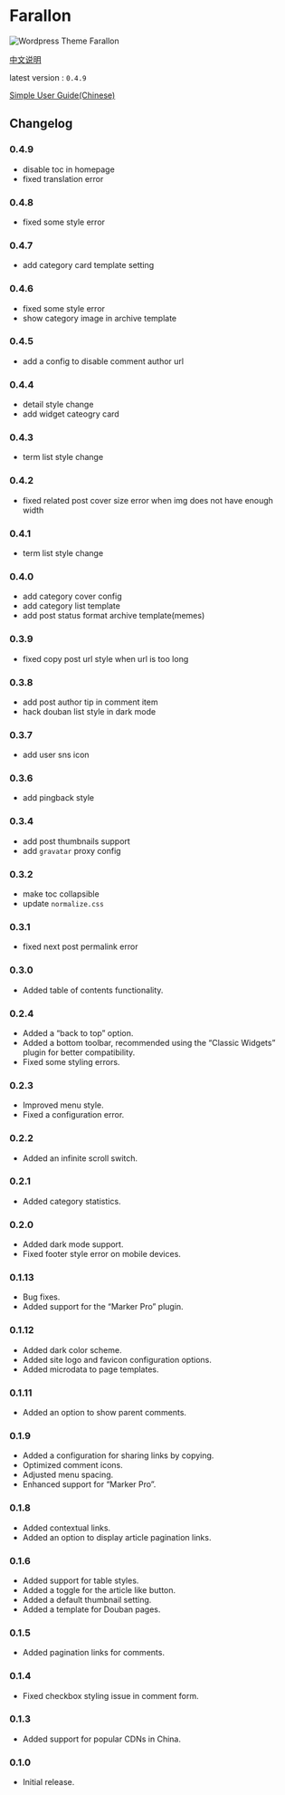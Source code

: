 # Farallon

![Wordpress Theme Farallon](https://static.fatesinger.com/2023/06/u1ak8xgmyn9ec24r.png)

[中文说明](https://github.com/bigfa/Farallon/blob/develop/README_CN.md)

latest version : `0.4.9`

[Simple User Guide(Chinese)](https://fatesinger.com/101971)

## Changelog

### 0.4.9

- disable toc in homepage
- fixed translation error

### 0.4.8

- fixed some style error

### 0.4.7

- add category card template setting

### 0.4.6

- fixed some style error
- show category image in archive template

### 0.4.5

- add a config to disable comment author url

### 0.4.4

- detail style change
- add widget cateogry card

### 0.4.3

- term list style change

### 0.4.2

- fixed related post cover size error when img does not have enough width

### 0.4.1

- term list style change

### 0.4.0

- add category cover config
- add category list template
- add post status format archive template(memes)

### 0.3.9

- fixed copy post url style when url is too long

### 0.3.8

- add post author tip in comment item
- hack douban list style in dark mode

### 0.3.7

- add user sns icon

### 0.3.6

- add pingback style

### 0.3.4

- add post thumbnails support
- add `gravatar` proxy config

### 0.3.2

- make toc collapsible
- update `normalize.css`

### 0.3.1

- fixed next post permalink error

### 0.3.0

- Added table of contents functionality.

### 0.2.4

- Added a “back to top” option.
- Added a bottom toolbar, recommended using the “Classic Widgets” plugin for better compatibility.
- Fixed some styling errors.

### 0.2.3

- Improved menu style.
- Fixed a configuration error.

### 0.2.2

- Added an infinite scroll switch.

### 0.2.1

- Added category statistics.

### 0.2.0

- Added dark mode support.
- Fixed footer style error on mobile devices.

### 0.1.13

- Bug fixes.
- Added support for the “Marker Pro” plugin.

### 0.1.12

- Added dark color scheme.
- Added site logo and favicon configuration options.
- Added microdata to page templates.

### 0.1.11

- Added an option to show parent comments.

### 0.1.9

- Added a configuration for sharing links by copying.
- Optimized comment icons.
- Adjusted menu spacing.
- Enhanced support for “Marker Pro”.

### 0.1.8

- Added contextual links.
- Added an option to display article pagination links.

### 0.1.6

- Added support for table styles.
- Added a toggle for the article like button.
- Added a default thumbnail setting.
- Added a template for Douban pages.

### 0.1.5

- Added pagination links for comments.

### 0.1.4

- Fixed checkbox styling issue in comment form.

### 0.1.3

- Added support for popular CDNs in China.

### 0.1.0

- Initial release.
